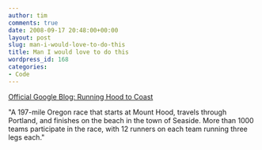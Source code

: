 ```yaml
---
author: tim
comments: true
date: 2008-09-17 20:48:00+00:00
layout: post
slug: man-i-would-love-to-do-this
title: Man I would love to do this
wordpress_id: 168
categories:
- Code
---
```


[Official Google Blog: Running Hood to Coast](http://googleblog.blogspot.com/2008/09/running-hood-to-coast.html)  
  

"A 197-mile Oregon race that starts at Mount Hood, travels through Portland, and finishes on the beach in the town of Seaside. More than 1000 teams participate in the race, with 12 runners on each team running three legs each."
